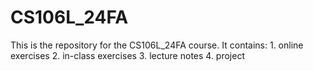 # CS106L_24FA
This is the repository for the CS106L_24FA course.
It contains: 1. online exercises 2. in-class exercises 3. lecture notes 4. project
